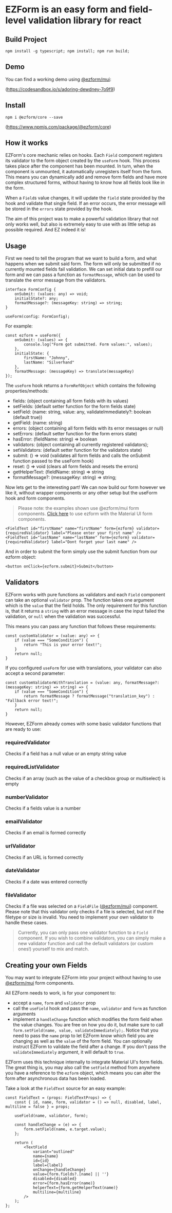 # EZForm is an easy form and field-level validation library for react

## Build Project

````
npm install -g typescript; npm install; npm run build;
````

## Demo

You can find a working demo using [@ezform/mui](https://github.com/dafrina/ezform-mui):

(https://codesandbox.io/s/adoring-dewdney-7o9f9)

## Install

````
npm i @ezform/core --save
````

(https://www.npmjs.com/package/@ezform/core)

## How it works

EZForm's core mechanic relies on hooks. Each `Field` component registers its validator to the form object created by the `useForm` hook. This process takes place after the component has been mounted. In turn, when the component is unmounted, it automatically unregisters itself from the form. This means you can dynamically add and remove form fields and have more complex structured forms, without having to know how all fields look like in the form.

When a `Field`s value changes, it will update the `field` state provided by the hook and validate that single field. If an error occurs, the error message will be stored in the `errors` state provided by the hook.

The aim of this project was to make a powerful validation library that not only works well, but also is extremely easy to use with as little setup as possible required. And EZ indeed it is!

## Usage

First we need to tell the program that we want to build a form, and what happens when we submit said form. The form will only be submitted if no currently mounted fields fail validation. We can set initial data to prefill our form and we can pass a function as `formatMessage`, which can be used to translate the error message from the validators.


````
interface FormConfig {
    onSubmit: (values: any) => void;
    initialState?: any;
    formatMessage?: (messageKey: string) => string;
}

useForm(config: FormConfig);
````

For example:

````
const ezform = useForm({
    onSubmit: (values) => {
        console.log("Form got submitted. Form values:", values);
    },
    initialState: {
        firstName: "Johnny",
        lastName: "Silverhand"
    },
    formatMessage: (messageKey) => translate(messageKey)
});
````

The `useForm` hook returns a `FormRefObject` which contains the following properties/methods:

- fields: (object containing all form fields with its values)
- setFields: (default setter function for the form fields state)
- setField: (name: string, value: any, validateImmediately?: boolean (default true))
- getField: (name: string)
- errors: (object containing all form fields with its error messages or null)
- setErrors: (default setter function for the form errors state)
- hasError: (fieldName: string) => boolean
- validators: (object containing all currently registered validators);
- setValidators: (default setter function for the validators state)
- submit: () => void (validates all form fields and calls the onSubmit function passed to the useForm hook)
- reset: () => void (clears all form fields and resets the errors)
- getHelperText: (fieldName: string) => string
- formatMessage?: (messageKey: string) => string;

Now lets get to the interesting part! We can now build our form however we like it, without wrapper components or any other setup but the useForm hook and form components.

> Please note: the examples shown use @ezform/mui form components. [Click here](https://github.com/dafrina/ezform-mui) to use ezform with the Material UI form components.

````
<FieldText id="firstName" name="firstName" form={ezform} validator={requiredValidator} label="Please enter your first name" />
<FieldText id="lastName" name="lastName" form={ezform} validator={requiredValidator} label="Dont forget your last name" />
````

And in order to submit the form simply use the submit function from our ezform object:

````
<button onClick={ezform.submit}>Submit</button>
````



## Validators

EZForm works with pure functions as validators and each `Field` component can take an optional `validator` prop. The function takes one argument which is the `value` that the field holds.  The only requirement for this function is, that it returns a `string` with an error message in case the input failed the validation, or `null` when the validation was successful.

This means you can pass any function that follows these requirements:

````
const customValidator = (value: any) => {
    if (value === "SomeCondition") {
        return "This is your error text!";
    }
    return null;
}
````

If you configured `useForm` for use with translations, your validator can also accept a second parameter:

````
const customValidatorWithTranslation = (value: any, formatMessage?: (messageKey: string) => string) => {
    if (value === "SomeCondition") {
        return formatMessage ? formatMessage("translation_key") : "Fallback error text!";
    }
    return null;
}
````

However, EZForm already comes with some basic validator functions that are ready to use:

### requiredValidator

Checks if a field has a null value or an empty string value

### requiredListValidator

Checks if an array (such as the value of a checkbox group or multiselect) is empty

### numberValidator

Checks if a fields value is a number

### emailValidator

Checks if an email is formed correctly

### urlValidator

Checks if an URL is formed correctly

### dateValidator

Checks if a date was entered correctly

### fileValidator

Checks if a file was selected on a `FieldFile` ([@ezform/mui](https://github.com/dafrina/ezform-mui)) component. Please note that this validator only checks if a file is selected, but not if the filetype or size is invalid. You need to implement your own validator to handle these cases.

> Currently, you can only pass one validator function to a `Field` component. If you wish to combine validators, you can simply make a new validator function and call the default validators (or custom ones!) yourself to mix and match.


## Creating your own Fields

You may want to integrate EZForm into your project without having to use [@ezform/mui](https://github.com/dafrina/ezform-mui) form components. 

All EZForm needs to work, is for your component to:

- accept a `name`, `form` and `validator` prop
- call the `useField` hook and pass the `name`, `validator` and `form` as function arguments
- implement a `handleChange` function which modifies the form field when the value changes. You are free on how you do it, but make sure to call `form.setField(name, value, validateImmediately);`. Notice that you need to pass the `name` prop to let EZForm know which field you are changing as well as the `value` of the form field. You can optionally instruct EZForm to validate the field after a change. If you don't pass the `validateImmediately` argument, it will default to `true`.

EZForm uses this technique internally to integrate Material UI's form fields. The great thing is, you may also call the `setField` method from anywhere you have a reference to the `ezform` object, which means you can alter the form after asynchronous data has been loaded.

Take a look at the `FieldText` source for an easy example:

````
const FieldText = (props: FieldTextProps) => {
	const { id, name, form, validator = () => null, disabled, label, multiline = false } = props;

	useField(name, validator, form);

	const handleChange = (e) => {
		form.setField(name, e.target.value);
	};

	return (
		<TextField
			variant="outlined"
			name={name}
			id={id}
			label={label}
			onChange={handleChange}
			value={form.fields?.[name] || ''}
			disabled={disabled}
			error={form.hasError(name)}
			helperText={form.getHelperText(name)}
			multiline={multiline}
		/>
	);
};
````
